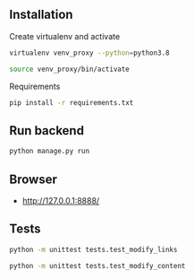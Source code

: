 ## Installation
Create virtualenv and activate
```bash
virtualenv venv_proxy --python=python3.8
```
```bash
source venv_proxy/bin/activate
```
Requirements
```bash
pip install -r requirements.txt
```

## Run backend
```bash
python manage.py run
```

## Browser
* http://127.0.0.1:8888/

## Tests
```bash
python -m unittest tests.test_modify_links
```
```bash
python -m unittest tests.test_modify_content
```
